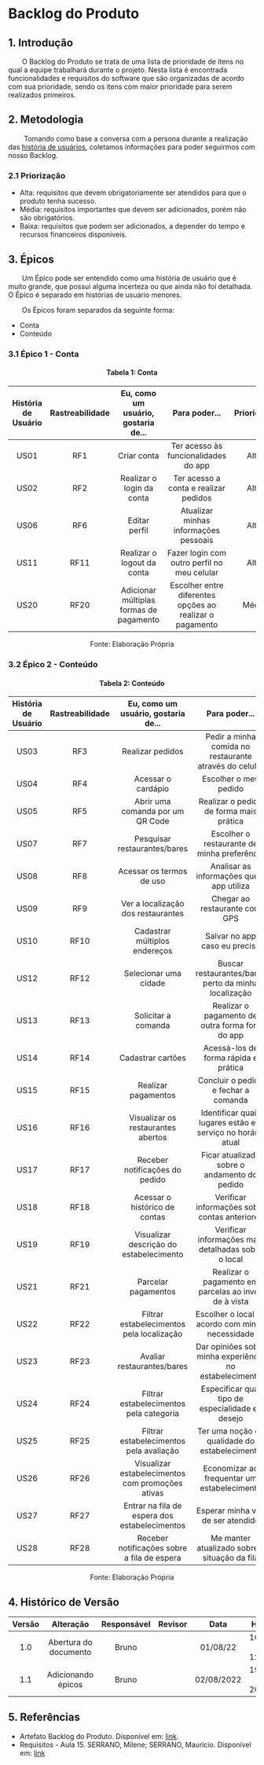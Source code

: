 # Backlog do Produto

## 1. Introdução

&emsp;&emsp;O Backlog do Produto se trata de uma lista de prioridade de itens no qual a equipe trabalhará durante o projeto. Nesta lista é encontrada funcionalidades e requisitos do software que são organizadas de acordo com sua prioridade, sendo os itens com maior prioridade para serem realizados primeiros.

## 2. Metodologia

&emsp;&emsp; Tomando como base a conversa com a persona durante a realização das [história de usuários](./historiasDeUsuario.md), coletamos informações para poder seguirmos com nosso Backlog.

### 2.1 Priorização

- Alta: requisitos que devem obrigatoriamente ser atendidos para que o produto tenha sucesso.
- Média: requisitos importantes que devem ser adicionados, porém não são obrigatórios.
- Baixa: requisitos que podem ser adicionados, a depender do tempo e recursos financeiros disponíveis.

## 3. Épicos

&emsp;&emsp;Um Épico pode ser entendido como uma história de usuário que é muito grande, que possui alguma incerteza ou que ainda não foi detalhada. O Épico é separado em histórias de usuário menores.

&emsp;&emsp;Os Épicos foram separados da seguinte forma:

- Conta
- Conteúdo

### 3.1 Épico 1 - Conta

<center>

#### Tabela 1: Conta

| História de Usuário | Rastreabilidade |   Eu, como um usuário, gostaria de...   |                      Para poder...                       | Prioridade |
| :-----------------: | :-------------: | :-------------------------------------: | :------------------------------------------------------: | :----------------: |
|        US01         |       RF1       |               Criar conta               |           Ter acesso às funcionalidades do app           |        Alta        |
|        US02         |       RF2       |        Realizar o login da conta        |          Ter acesso a conta e realizar pedidos           |        Alta        |
|        US06         |       RF6       |              Editar perfil              |          Atualizar minhas informações pessoais           |        Alta        |
|        US11         |      RF11       |       Realizar o logout da conta        |       Fazer login com outro perfil no meu celular        |        Alta        |
|        US20         |      RF20       | Adicionar múltiplas formas de pagamento | Escolher entre diferentes opções ao realizar o pagamento |       Média        |

<figcaption>Fonte: Elaboração Própria</figcaption>

</center>

### 3.2 Épico 2 - Conteúdo

<center>

#### Tabela 2: Conteúdo

| História de Usuário | Rastreabilidade |       Eu, como um usuário, gostaria de...        |                        Para poder...                        | Prioridade |
| :-----------------: | :-------------: | :----------------------------------------------: | :---------------------------------------------------------: | :----------------: |
|        US03         |       RF3       |                 Realizar pedidos                 |   Pedir a minha comida no restaurante através do celular    |        Alta        |
|        US04         |       RF4       |                Acessar o cardápio                |                    Escolher o meu pedido                    |        Alta        |
|        US05         |       RF5       |         Abrir uma comanda por um QR Code         |           Realizar o pedido de forma mais prática           |        Alta        |
|        US07         |       RF7       |           Pesquisar restaurantes/bares           |         Escolher o restaurante de minha preferência         |        Alta        |
|        US08         |       RF8       |             Acessar os termos de uso             |          Analisar as informações que o app utiliza          |        Alta        |
|        US09         |       RF9       |        Ver a localização dos restaurantes        |                Chegar ao restaurante com GPS                |        Alta        |
|        US10         |      RF10       |          Cadastrar múltiplos endereços           |                Salvar no app caso eu precise                |        Alta        |
|        US12         |      RF12       |              Selecionar uma cidade               |    Buscar restaurantes/bares perto da minha localização     |        Alta        |
|        US13         |      RF13       |               Solicitar a comanda                |       Realizar o pagamento de outra forma fora do app       |        Alta        |
|        US14         |      RF14       |                Cadastrar cartões                 |            Acessá-los de forma rápida e prática             |       Média        |
|        US15         |      RF15       |               Realizar pagamentos                |            Concluir o pedido e fechar a comanda             |       Média        |
|        US16         |      RF16       |        Visualizar os restaurantes abertos        | Identificar quais lugares estão em serviço no horário atual |       Média        |
|        US17         |      RF17       |          Receber notificações do pedido          |        Ficar atualizado sobre o andamento do pedido         |       Média        |
|        US18         |      RF18       |          Acessar o histórico de contas           |        Verificar informações sobre contas anteriores        |       Média        |
|        US19         |      RF19       |     Visualizar descrição do estabelecimento      |     Verificar informações mais detalhadas sobre o local     |       Média        |
|        US21         |      RF21       |               Parcelar pagamentos                |    Realizar o pagamento em parcelas ao invés de à vista     |       Média        |
|        US22         |      RF22       |    Filtrar estabelecimentos pela localização     |      Escolher o local de acordo com minha necessidade       |       Baixa        |
|        US23         |      RF23       |            Avaliar restaurantes/bares            |   Dar opiniões sobre minha experiência no estabelecimento   |       Baixa        |
|        US24         |      RF24       |     Filtrar estabelecimentos pela categoria      |      Especificar qual tipo de especialidade eu desejo       |       Baixa        |
|        US25         |      RF25       |     Filtrar estabelecimentos pela avaliação      |        Ter uma noção da qualidade do estabelecimento        |       Baixa        |
|        US26         |      RF26       | Visualizar estabelecimentos com promoções ativas |         Economizar ao frequentar um estabelecimento         |       Baixa        |
|        US27         |      RF27       |  Entrar na fila de espera dos estabelecimentos   |              Esperar minha vez de ser atendido              |       Baixa        |
|        US28         |      RF28       |   Receber notificações sobre a fila de espera    |        Me manter atualizado sobre a situação da fila        |       Baixa        |

<figcaption>Fonte: Elaboração Própria</figcaption>

</center>

## 4. Histórico de Versão

| Versão |       Alteração       | Responsável | Revisor |    Data    |      Hora      |
| :----: | :-------------------: | :---------: | :-----: | :--------: | :------------: |
|  1.0   | Abertura do documento |    Bruno    |         |  01/08/22  | 10:30 às 12:10 |
|  1.1   |  Adicionando épicos   |    Bruno    |         | 02/08/2022 | 19:30 às 20:15 |

## 5. Referências

- Artefato Backlog do Produto. Disponível em: [link](https://www.trt9.jus.br/pds/Scrum/workproducts/product_backlog_68345C16.html#:~:text=O%20Backlog%20do%20Produto%20%C3%A9,cliente%20ao%20longo%20das%20Sprints).
- Requisitos - Aula 15. SERRANO, Milene; SERRANO, Maurício. Disponível em:  [link](https://aprender3.unb.br/pluginfile.php/2124496/mod_resource/content/1/Requisitos%20-%20Aula%2015a.pdf)
